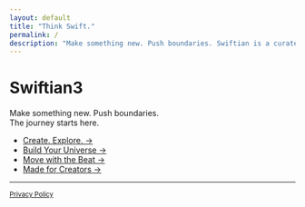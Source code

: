 ```yaml
---
layout: default
title: "Think Swift."
permalink: /
description: "Make something new. Push boundaries. Swiftian is a curated, interactive platform for learning Swift creatively."
---
```


# Swiftian3

Make something new. Push boundaries.  
The journey starts here.

- [Create. Explore. →](/coding/)
- [Build Your Universe →](/universe/)
- [Move with the Beat →](/groove/)
- [Made for Creators →](/creators/)

---

<footer>
  <div style="display: flex; justify-content: space-between; align-items: center; flex-wrap: wrap;">
    <small><a href="/privacy/">Privacy Policy</a></small>
  </div>
</footer>
